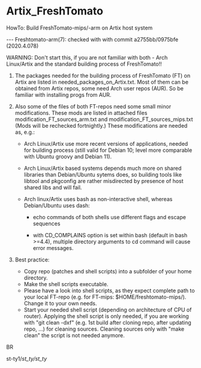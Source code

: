 # Artix_FreshTomato
HowTo: Build FreshTomato-mips/-arm on Artix host system 
 
 --- Freshtomato-arm(7): checked with with commit a2755bb/0975bfe (2020.4.078)

WARNING: Don't start this, if you are not familiar with both - Arch Linux/Artix and the standard building process of FreshTomato!!

1. The packages needed for the building process of FreshTomato (FT) on Artix are listed in needed_packages_on_Artix.txt.
   Most of them can be obtained from Artix repos, some need Arch user repos (AUR). So be familiar with installing progs from AUR.
2. Also some of the files of both FT-repos need some small minor modifications. These mods are listed in attached files
   modification_FT_sources_arm.txt and modification_FT_sources_mips.txt (Mods will be rechecked fortnightly.)
   These modifications are needed as, e.g.:
   - Arch Linux/Artix use more recent versions of applications, needed for building process (still valid for Debian 10; 
     level more comparable with Ubuntu groovy and Debian 11).
   - Arch Linux/Artix based systems depends much more on shared libraries than Debian/Ubuntu sytems does, so building tools
     like libtool and pkgconfig are rather misdirected by presence of host shared libs and will fail.
   - Arch linux/Artix uses bash as non-interactive shell, whereas Debian/Ubuntu uses dash:
   
      + echo commands of both shells use different flags and escape sequences 
      
      + with CD_COMPLAINS option is set within bash (default in bash >=4.4), multiple directory arguments to cd command will cause error messages. 
   
3. Best practice:
   - Copy repo (patches and shell scripts) into a subfolder of your home directory. 
   - Make the shell scripts executable.
   - Please have a look into shell scripts, as they expect complete path to your local FT-repo (e.g. for FT-mips: $HOME/freshtomato-mips/). Change it to your own needs.
   - Start your needed shell script (depending on architecture of CPU of router). Applying the shell script is only needed, if you are working with "git clean -dxf" (e.g. 1st build after cloning repo, after updating repo, ...) for cleaning sources.  Cleaning sources only with "make clean" the script is not needed anymore. 

BR

st-ty1/_st_ty/st_ty_

